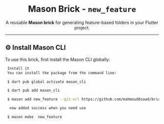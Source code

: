 
<h1 align="center">  Mason Brick - <code>new_feature</code></h1>

<p align="center">
  A reusable <strong>Mason brick</strong> for generating feature-based folders in your Flutter project.
</p>

---

## ⚙️ Install Mason CLI

To use this brick, first install the Mason CLI globally:

```bash
 Install it
 You can install the package from the command line:

 $ dart pub global activate mason_cli

 $ dart pub add mason_cli

 $ mason add new_feature --git-url https://github.com/mahmoud0saad/bricks.git --git-path new_feature 

  now added success when you need use 

 $ mason make  new_feature

